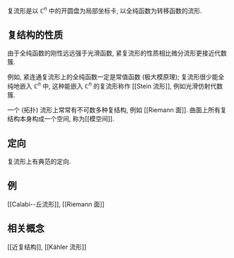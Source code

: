 
复流形是以 $\mathbb{C}^n$ 中的开圆盘为局部坐标卡, 以全纯函数为转移函数的流形.

## 复结构的性质

由于全纯函数的刚性远远强于光滑函数, 紧复流形的性质相比微分流形更接近代数簇.

例如, 紧连通复流形上的全纯函数一定是常值函数 (极大模原理); 复流形很少能全纯地嵌入 $\mathbb{C}^n$ 中, 这种能嵌入 $\mathbb{C}^n$ 的复流形称作 [[Stein 流形]], 例如光滑仿射代数簇.

一个 (拓扑) 流形上常常有不可数多种复结构, 例如 [[Riemann 面]]. 曲面上所有复结构本身构成一个空间, 称为[[模空间]].

## 定向

复流形上有典范的定向.

## 例

[[Calabi--丘流形]], [[Riemann 面]]

## 相关概念

[[近复结构]], [[Kähler 流形]]